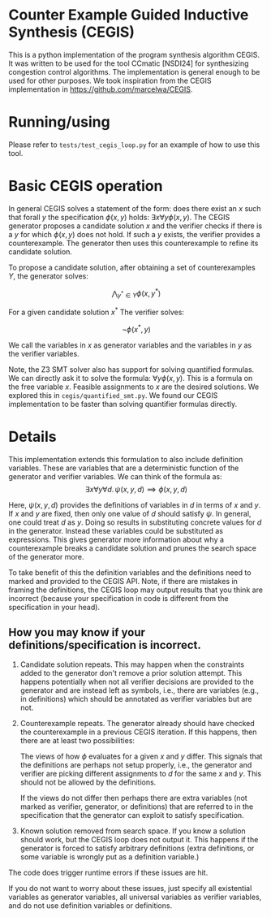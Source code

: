 # Counter Example Guided Inductive Synthesis (CEGIS)

This is a python implementation of the program synthesis algorithm CEGIS. It
was written to be used for the tool CCmatic [NSDI24] for synthesizing
congestion control algorithms. The implementation is general enough to be used
for other purposes. We took inspiration from the CEGIS implementation in
https://github.com/marcelwa/CEGIS.

# Running/using

Please refer to `tests/test_cegis_loop.py` for an example of how to use this
tool.

# Basic CEGIS operation

In general CEGIS solves a statement of the form: does there exist an $x$ such
that forall $y$ the specification $\phi(x, y)$ holds: $\exists x \forall y
\phi(x, y)$. The CEGIS generator proposes a candidate solution $x$ and the
verifier checks if there is a $y$ for which $\phi(x, y)$ does not hold. If such
a $y$ exists, the verifier provides a counterexample. The generator then uses
this counterexample to refine its candidate solution.

To propose a candidate solution, after obtaining a set of counterexamples $Y$,
the generator solves:

$$
\bigwedge_{y^* \in Y} \phi(x, y^*)
$$

For a given candidate solution $x^*$ The verifier solves:

$$
\lnot \phi(x^*, y)
$$

We call the variables in $x$ as generator variables and the variables in $y$ as
the verifier variables.

Note, the Z3 SMT solver also has support for solving quantified formulas. We
can directly ask it to solve the formula: $\forall y \phi(x, y)$. This is a
formula on the free variable $x$. Feasible assignments to $x$ are the desired
solutions. We explored this in `cegis/quantified_smt.py`. We found our CEGIS
implementation to be faster than solving quantifier formulas directly.

# Details

This implementation extends this formulation to also include definition
variables. These are variables that are a deterministic function of the
generator and verifier variables. We can think of the formula as:
$$ \exists x \forall y \forall d. \, \psi(x, y, d) \implies \phi(x, y, d) $$

Here, $\psi(x, y, d)$ provides the definitions of variables in $d$ in terms of
$x$ and $y$. If $x$ and $y$ are fixed, then only one value of $d$ should
satisfy $\psi$. In general, one could treat $d$ as $y$. Doing so results in
substituting concrete values for $d$ in the generator. Instead these variables
could be substituted as expressions. This gives generator more information
about why a counterexample breaks a candidate solution and prunes the search
space of the generator more.

To take benefit of this the definition variables and the definitions need to
marked and provided to the CEGIS API. Note, if there are mistakes in framing
the definitions, the CEGIS loop may output results that you think are incorrect
(because your specification in code is different from the specification in your
head).

## How you may know if your definitions/specification is incorrect.
1. Candidate solution repeats. This may happen when the constraints added to
    the generator don't remove a prior solution attempt. This happens
    potentially when not all verifier decisions are provided to the generator
    and are instead left as symbols, i.e., there are variables (e.g., in
    definitions) which should be annotated as verifier variables but are not.

2. Counterexample repeats. The generator already should have checked the
    counterexample in a previous CEGIS iteration. If this happens, then there
    are at least two possibilities:

    The views of how $\phi$ evaluates for a given $x$ and $y$ differ. This
    signals that the definitions are perhaps not setup properly, i.e., the
    generator and verifier are picking different assignments to $d$ for the
    same $x$ and $y$. This should not be allowed by the definitions.

    If the views do not differ then perhaps there are extra variables (not
    marked as verifier, generator, or definitions) that are referred to in the
    specification that the generator can exploit to satisfy specification.

3. Known solution removed from search space. If you know a solution should
   work, but the CEGIS loop does not output it. This happens if the generator
   is forced to satisfy arbitrary definitions (extra definitions, or some
   variable is wrongly put as a definition variable.)

The code does trigger runtime errors if these issues are hit.

If you do not want to worry about these issues, just specify all existential
variables as generator variables, all universal variables as verifier
variables, and do not use definition variables or definitions.